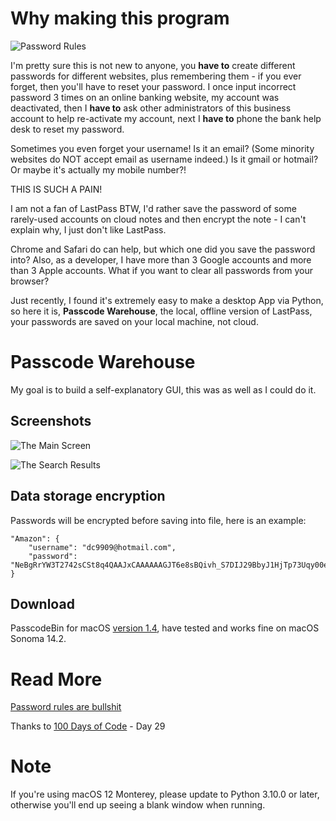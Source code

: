 # Why making this program

![Password Rules](https://pbs.twimg.com/media/CMKb_QvUAAAZ2vH?format=png&name=small)

I'm pretty sure this is not new to anyone, you **have to** create different passwords for different websites, plus remembering them - if you ever forget, then you'll have to reset your password. I once input incorrect password 3 times on an online banking website, my account was deactivated, then I **have to** ask other administrators of this business account to help re-activate my account, next I **have to** phone the bank help desk to reset my password.

Sometimes you even forget your username! Is it an email? (Some minority websites do NOT accept email as username indeed.) Is it gmail or hotmail? Or maybe it's actually my mobile number?!

THIS IS SUCH A PAIN!

I am not a fan of LastPass BTW, I'd rather save the password of some rarely-used accounts on cloud notes and then encrypt the note - I can't explain why, I just don't like LastPass.

Chrome and Safari do can help, but which one did you save the password into? Also, as a developer, I have more than 3 Google accounts and more than 3 Apple accounts. What if you want to clear all passwords from your browser?

Just recently, I found it's extremely easy to make a desktop App via Python, so here it is, **Passcode Warehouse**, the local, offline version of LastPass, your passwords are saved on your local machine, not cloud.


# Passcode Warehouse
My goal is to build a self-explanatory GUI, this was as well as I could do it.
## Screenshots
![The Main Screen](https://user-images.githubusercontent.com/20746964/162697575-87caaaee-4ae5-4bb0-8220-b3214a7ebf9b.png)

![The Search Results](https://user-images.githubusercontent.com/20746964/162697564-91105a8b-7e0e-4e2a-9c8f-49b50c1ed128.png)


## Data storage encryption
Passwords will be encrypted before saving into file, here is an example:

```Encrypted JSON
"Amazon": {
    "username": "dc9909@hotmail.com",
    "password": "NeBgRrYW3T2742sCSt8q4QAAJxCAAAAAAGJT6e8sBQivh_S7DIJ29BbyJ1HjTp73Uqy00eWY1c1USrJa3vT3uCWwlI__xoU6QbxYx5o6k9zeAEzImRAeEdshZygK"
}
```

## Download
PasscodeBin for macOS [version 1.4](https://drive.google.com/file/d/1jsW3kC1KSADQb4YESpr-BwYjRb2pKhcI/view), have tested and works fine on macOS Sonoma 14.2.

# Read More
[Password rules are bullshit](https://blog.codinghorror.com/password-rules-are-bullshit/)

Thanks to [100 Days of Code](https://www.udemy.com/course/100-days-of-code/) - Day 29

# Note
If you're using macOS 12 Monterey, please update to Python 3.10.0 or later, otherwise you'll end up seeing a blank window when running.
